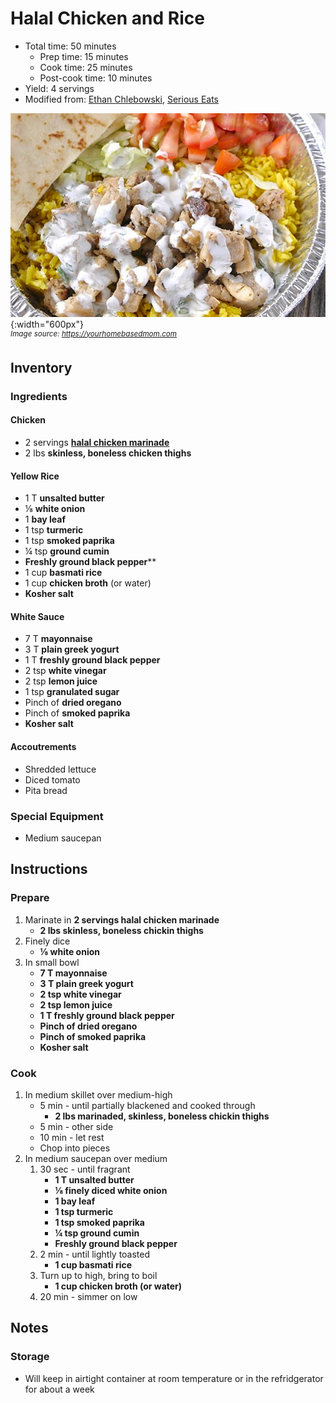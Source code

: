 # Halal Chicken and Rice

- Total time: 50 minutes
    - Prep time: 15 minutes
    - Cook time: 25 minutes
    - Post-cook time: 10 minutes
- Yield: 4 servings
- Modified from: [Ethan Chlebowski](https://www.ethanchlebowski.com/cooking-techniques-recipes/street-cart-chicken-amp-yellow-rice), [Serious Eats](https://www.seriouseats.com/serious-eats-halal-cart-style-chicken-and-rice-white-sauce-recipe)

![](./hero.jpg){:width="600px"}
<br />
_<sup>Image source: <https://yourhomebasedmom.com></sup>_

## Inventory

### Ingredients

#### Chicken

- 2 servings [**halal chicken marinade**](../marinade-halal-chicken)
- 2 lbs **skinless, boneless chicken thighs**

#### Yellow Rice

- 1 T **unsalted butter**
- ⅛ **white onion**
- 1 **bay leaf**
- 1 tsp **turmeric**
- 1 tsp **smoked paprika**
- ¼ tsp **ground cumin**
- **Freshly ground black pepper****
- 1 cup **basmati rice**
- 1 cup **chicken broth** (or water)
- **Kosher salt**

#### White Sauce

- 7 T **mayonnaise**
- 3 T **plain greek yogurt**
- 1 T **freshly ground black pepper**
- 2 tsp **white vinegar**
- 2 tsp **lemon juice**
- 1 tsp **granulated sugar**
- Pinch of **dried oregano**
- Pinch of **smoked paprika**
- **Kosher salt**

#### Accoutrements

- Shredded lettuce
- Diced tomato
- Pita bread

### Special Equipment

- Medium saucepan

## Instructions

### Prepare

1. Marinate in **2 servings halal chicken marinade**
    - **2 lbs skinless, boneless chickin thighs**
1. Finely dice
    - **⅛ white onion**
1. In small bowl
    - **7 T mayonnaise**
    - **3 T plain greek yogurt**
    - **2 tsp white vinegar**
    - **2 tsp lemon juice**
    - **1 T freshly ground black pepper**
    - **Pinch of dried oregano**
    - **Pinch of smoked paprika**
    - **Kosher salt**

### Cook

1. In medium skillet over medium-high
    - 5 min - until partially blackened and cooked through
        - **2 lbs marinaded, skinless, boneless chickin thighs**
    - 5 min - other side
    - 10 min - let rest
    - Chop into pieces
1. In medium saucepan over medium
    1. 30 sec - until fragrant
        - **1 T unsalted butter**
        - **⅛ finely diced white onion**
        - **1 bay leaf**
        - **1 tsp turmeric**
        - **1 tsp smoked paprika**
        - **¼ tsp ground cumin**
        - **Freshly ground black pepper**
    1. 2 min - until lightly toasted
        - **1 cup basmati rice**
    1. Turn up to high, bring to boil
        - **1 cup chicken broth (or water)**
    1. 20 min - simmer on low

## Notes

### Storage

- Will keep in airtight container at room temperature or in the refridgerator for about a week
